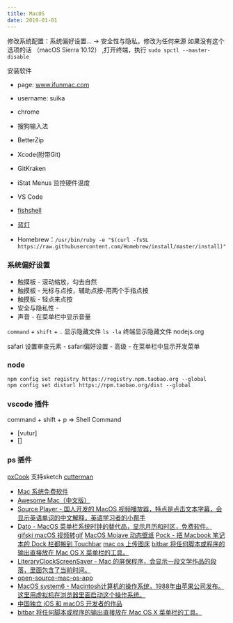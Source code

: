```yaml
---
title: MacOS
date: 2019-01-01
---
```



修改系统配置：系统偏好设置... -> 安全性与隐私。修改为任何来源
如果没有这个选项的话 （macOS Sierra 10.12） ,打开终端，执行 `sudo spctl --master-disable` 

安装软件 
- page: www.ifunmac.com 
- username: suika

- chrome
- 搜狗输入法
- BetterZip
- Xcode(附带Git)
- GitKraken
- iStat Menus 监控硬件温度
- VS Code
- [fishshell](http://fishshell.com/)
- [蓝灯](https://github.com/getlantern/lantern)
- Homebrew：`/usr/bin/ruby -e "$(curl -fsSL https://raw.githubusercontent.com/Homebrew/install/master/install)"`

### 系统偏好设置

- 触摸板 - 滚动缩放，勾去自然
- 触摸板 - 光标与点按，辅助点按-用两个手指点按
- 触摸板 - 轻点来点按
- 安全与隐私性 - 
- 声音 - 在菜单栏中显示音量

`command` + `shift` + `.` 显示隐藏文件 
`ls -la` 终端显示隐藏文件
nodejs.org


safari 设置审查元素 - safari偏好设置 - 高级 - 在菜单栏中显示开发菜单

### node

```
npm config set registry https://registry.npm.taobao.org --global
npm config set disturl https://npm.taobao.org/dist --global
```

### vscode 插件


command + shift + p => Shell Command
- [vutur]
- []


### ps 插件 

[pxCook](http://www.fancynode.com.cn/pxcook) 支持sketch
[cutterman](http://www.cutterman.cn/zh/cutterman)


- [Mac 系统免费软件](http://github.com/norvig/paip-lisp) 
- [Awesome Mac（中文版）](https://github.com/jaywcjlove/awesome-mac/blob/master/README-zh.md)
- [Source Player - 国人开发的 MacOS 视频播放器，特点是点击文本字幕，会显示英语单词的中文解释，英语学习者的小帮手](https://circleapps.co/)
- [Dato - MacOS 菜单栏系统时钟的替代品，显示月历和时区，免费软件。](https://apps.apple.com/us/app/dato/id1470584107?mt=12)
[gifski macOS 视频转gif](https://github.com/sindresorhus/Gifski)
[MacOS Mojave 动态壁纸](https://dynamicwallpaper.club/)
[Pock - 把 Macbook 笔记本的 Dock 栏都搬到 Touchbar](https://pock.dev/)
[mac os 上传图床](https://github.com/gee1k/uPic)
[bitbar 将任何脚本或程序的输出直接放在 Mac OS X 菜单栏的工具。](https://github.com/matryer/bitbar)
- [LiteraryClockScreenSaver - Mac 的屏保程序，会显示一段文学作品的段落，里面包含了当前时间。](https://github.com/mmattozzi/LiteraryClockScreenSaver)
- [open-source-mac-os-app](https://github.com/serhii-londar/open-source-mac-os-apps/blob/master/README.md)
- [MacOS system6 - Macintosh计算机的操作系统，1988年由苹果公司发布。这里用虚拟机在浏览器里面启动这个操作系统。](https://archive.org/details/mac_MacOS_6.0.8) 
- [中国独立 iOS 和 macOS 开发者的作品](https://josephchang10.github.io/chinese-indie-hackers/)
- [bitbar 将任何脚本或程序的输出直接放在 Mac OS X 菜单栏的工具。](https://github.com/matryer/bitbar)
